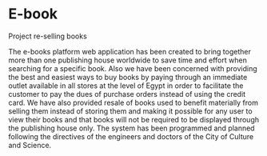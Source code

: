 # E-book
Project re-selling books

The e-books platform web application has been created to bring together more than one publishing house worldwide to save time and effort when searching for a specific book.
Also we have been concerned with providing the best and easiest ways to buy books by paying through an immediate outlet available in all stores at the level of Egypt in order to facilitate the customer to pay the dues of purchase orders instead of using the credit card.
We have also provided resale of books used to benefit materially from selling them instead of storing them and making it possible for any user to view their books and that books will not be required to be displayed through the publishing house only.
The system has been programmed and planned following the directives of the engineers and doctors of the City of Culture and Science.
